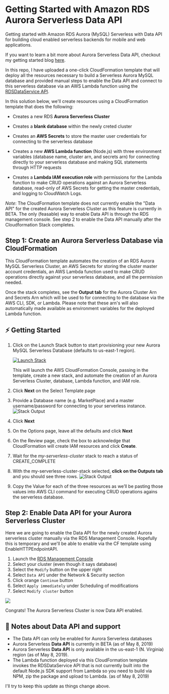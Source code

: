 # Getting Started with Amazon RDS Aurora Serverless Data API
Getting started with Amazon RDS Aurora (MySQL) Serverless with Data API for building cloud enabled serverless backends for mobile and web applications.

If you want to learn a bit more about Aurora Serverless Data API, checkout my getting started blog [here](https://read.acloud.guru/getting-started-with-the-amazon-aurora-serverless-data-api-6b84e466b109). 

In this repo, I have uploaded a one-click CloudFormation template that will deploy all the resources necessary to build a Serverless Aurora MySQL database and provided manual steps to enable the Data API and connect to this serverless database via an AWS Lambda function using the [RDSDataService API](https://docs.aws.amazon.com/AWSJavaScriptSDK/latest/AWS/RDSDataService.html).

In this solution below, we'll create resources using a CloudFormation template that does the following:

* Creates a new RDS **Aurora Serverless Cluster**

* Creates a **blank database** within the newly creted cluster
* Creates an **AWS Secrets** to store the master user credentials for connecting to the serverless database

* Creates a new **AWS Lambda function** (Node.js) with three environment variables (database name, cluster arn, and secrets arn) for connecting directly to your serverless database and making SQL statements through HTTP requests

* Creates a **Lambda IAM execution role** with permissions for the Lambda function to make CRUD operations against an Aurora Serverless database, read-only of AWS Secrets for getting the master credentials, and logging to CloudWatch Logs.

*Note*: The CloudFormation template does not currently enable the "Data API" for the created Aurora Serverless Cluster as this feature is currently in BETA. The only (feasable) way to enable Data API is through the RDS management console. See step 2 to enable the Data API manually after the Cloudformation Stack completes.

## Step 1: Create an Aurora Serverless Database via CloudFormation
This CloudFormation template automates the creation of an RDS Aurora MySQL Serverless Cluster, an AWS Secrets for storing the cluster master account credentials, an AWS Lambda function used to make CRUD operations directly against your serverless database, and all the permission needed.

Once the stack completes, see the **Output tab** for the Aurora Cluster Arn and Secrets Arn which will be used to for connecting to the database via the AWS CLI, SDK, or Lambda. Please note that these arn's will also automatically made available as environment variables for the deployed Lambda function.

## ⚡️ Getting Started

1. Click on the Launch Stack button to start provisioning your new Aurora MySQL Serverless Database (defaults to us-east-1 region).
    
    [![Launch Stack](https://s3-us-west-2.amazonaws.com/mobilequickie/speechtranslator/launch-stack.svg)](https://console.aws.amazon.com/cloudformation/home?region=us-east-1#/stacks/new?stackName=my-serverless-cluster&templateURL=https://s3.amazonaws.com/cloudformation-templates-useast-1/rds-aurora-serverless/rds-aurora-serverless.yml)

    This will launch the AWS CloudFormation Console, passing in the template, create a new stack, and automate the creation of an Aurora Serverless Cluster, database, Lambda function, and IAM role.

2.	Click **Next** on the Select Template page
3.  Provide a Database name (e.g. MarketPlace) and a master username/password for connecting to your serverless instance.
 ![Stack Output](https://s3.amazonaws.com/cloudformation-templates-useast-1/rds-aurora-serverless/stack-parmeters.png "CloudFormation Stack Parameters")
4.	Click **Next**
5.	On the Options page, leave all the defaults and click **Next**
6.	On the Review page, check the box to acknowledge that CloudFormation will create IAM resources and click **Create**.
7.	Wait for the *my-serverless-cluster* stack to reach a status of CREATE_COMPLETE
8.	With the my-serverless-cluster-stack selected, **click on the Outputs tab** and you should see three rows.
 ![Stack Output](https://s3.amazonaws.com/cloudformation-templates-useast-1/rds-aurora-serverless/cf-output.png "CloudFormation Stack Output of Cognito Identity Pool details")
9. Copy the Value for each of the three resources as we’ll be pasting those values into AWS CLI command for executing CRUD operations agains the serverless database.

## Step 2: Enable Data API for your Aurora Serverless Cluster
Here we are going to enable the Data API for the newly created Aurora serverless cluster manually via the RDS Management Console. Hopefully this is temporary and we'll be able to enable via the CF template using EnableHTTPEndpointAPI.

1. Launch the [RDS Management Console](https://console.aws.amazon.com/rds/home?region=us-east-1#databases:)
2. Select your cluster (even though it says database)
3. Select the `Modify` button on the upper right
4. Select `Data API` under the Network & Security section
5. Click orange `Continue` button
6. Select `Apply immediately` under Scheduling of modifications
7. Select `Modify cluster` button

![](https://s3.amazonaws.com/cloudformation-templates-useast-1/rds-aurora-serverless/enable-data-api-animated.gif)

Congrats! The Aurora Serverless Cluster is now Data API enabled.

## 📝 Notes about Data API and support
* The Data API can only be enabled for Aurora Serverless databases
* Aurora Serverless **Data API** is currently in BETA (as of May 8, 2019)
* Aurora Serverless **Data API** is only available in the us-east-1 (N. Virginia) region (as of May 8, 2019).
* The Lambda function deployed via this CloudFormation template invokes the RDSDataService API that is not currently built into the default Node.js SDK support from Lambda so you need to build via NPM, zip the package and upload to Lambda. (as of May 8, 2019)

I'll try to keep this update as things change above.



